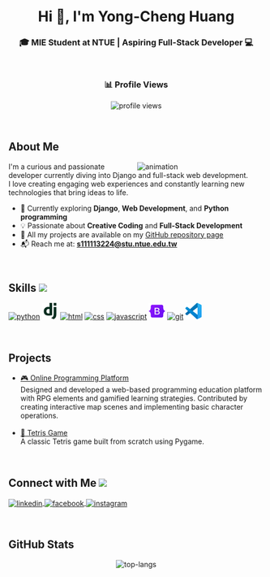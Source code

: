 <h1 align="center">Hi 👋, I'm Yong-Cheng Huang</h1>
<h3 align="center">🎓 MIE Student at NTUE | Aspiring Full-Stack Developer 💻</h3>

<br />

<h3 align="center">📊 Profile Views</h3>
<p align="center">
  <img src="https://komarev.com/ghpvc/?username=Yong-Cheng-Huang&label=Profile%20views&color=0e75b6&style=flat" alt="profile views" />
</p>

<br />

<h2> About Me </h2>
<p><img align="right" src="https://github.com/Adam-pw/Adam-pw/blob/main/animation_500_kxa883sd.gif" alt="animation" width="250"/></p>

I'm a curious and passionate developer currently diving into Django and full-stack web development.  
I love creating engaging web experiences and constantly learning new technologies that bring ideas to life.

- 🌱 Currently exploring **Django**, **Web Development**, and **Python programming**
- 💡 Passionate about **Creative Coding** and **Full-Stack Development**
- 📁 All my projects are available on my <a href="https://github.com/Yong-Cheng-Huang?tab=repositories" target="_blank">GitHub repository page</a></li>
- 📬 Reach me at: **s111113224@stu.ntue.edu.tw**

<br />

<h2> Skills <img src="https://media2.giphy.com/media/QssGEmpkyEOhBCb7e1/giphy.gif" width="32px"></h2>

<p align="left">
  <a href="#"><img width="32px" src="https://raw.githubusercontent.com/rahulbanerjee26/githubAboutMeGenerator/main/icons/python.svg" alt="python"></a>
  <a href="#"><img width="32px" src="https://raw.githubusercontent.com/devicons/devicon/master/icons/django/django-plain.svg" alt="django"></a>
  <a href="#"><img width="32px" src="https://raw.githubusercontent.com/rahulbanerjee26/githubAboutMeGenerator/main/icons/html.svg" alt="html"></a>
  <a href="#"><img width="32px" src="https://raw.githubusercontent.com/rahulbanerjee26/githubAboutMeGenerator/main/icons/css.svg" alt="css"></a>
  <a href="#"><img width="32px" src="https://raw.githubusercontent.com/rahulbanerjee26/githubAboutMeGenerator/main/icons/javascript.svg" alt="javascript"></a>
  <a href="#"><img width="32px" src="https://raw.githubusercontent.com/devicons/devicon/master/icons/bootstrap/bootstrap-original.svg" alt="bootstrap"></a>
  <a href="#"><img width="32px" src="https://www.vectorlogo.zone/logos/git-scm/git-scm-icon.svg" alt="git"></a>
  <a href="#"><img width="32px" src="https://raw.githubusercontent.com/devicons/devicon/master/icons/vscode/vscode-original.svg" alt="vscode"></a>
</p>

<br />

<h2> Projects </h2>
<ul>
  <li>
    <a href="https://github.com/konentung/OnlineProgrammingPlatform">🎮 Online Programming Platform</a><br />
    Designed and developed a web-based programming education platform with RPG elements and gamified learning strategies.  
    Contributed by creating interactive map scenes and implementing basic character operations.
  </li>
  <br />
  <li>
    <a href="https://github.com/Yong-Cheng-Huang/Pygame-Tetris">🧩 Tetris Game</a><br />
    A classic Tetris game built from scratch using Pygame.
  </li>
</ul>

<br />

<h2> Connect with Me <img src='https://raw.githubusercontent.com/ShahriarShafin/ShahriarShafin/main/Assets/handshake.gif' width="100px"></h2>

<p align="left">
  <a href="https://www.linkedin.com/in/yongcheng-ntue/" target="blank">
    <img align="center" src="https://raw.githubusercontent.com/rahuldkjain/github-profile-readme-generator/master/src/images/icons/Social/linked-in-alt.svg" alt="linkedin" height="30" width="40" />
  </a>
  <a href="https://www.facebook.com/huang.yong.cheng.525876" target="blank">
    <img align="center" src="https://raw.githubusercontent.com/rahuldkjain/github-profile-readme-generator/master/src/images/icons/Social/facebook.svg" alt="facebook" height="30" width="40" />
  </a>
  <a href="https://www.instagram.com/frank06_21/" target="blank">
    <img align="center" src="https://raw.githubusercontent.com/rahuldkjain/github-profile-readme-generator/master/src/images/icons/Social/instagram.svg" alt="instagram" height="30" width="40" />
  </a>
</p>

<br />

<h2> GitHub Stats </h2>

<p align="center">
  <img src="https://github-readme-stats.vercel.app/api/top-langs?username=Yong-Cheng-Huang&show_icons=true&locale=en&layout=compact&theme=tokyonight" alt="top-langs" />
</p>
